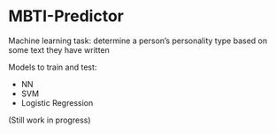# MBTI-Predictor
Machine learning task: determine a person’s personality type based on some text they have written

Models to train and test:
* NN
* SVM
* Logistic Regression

(Still work in progress)
